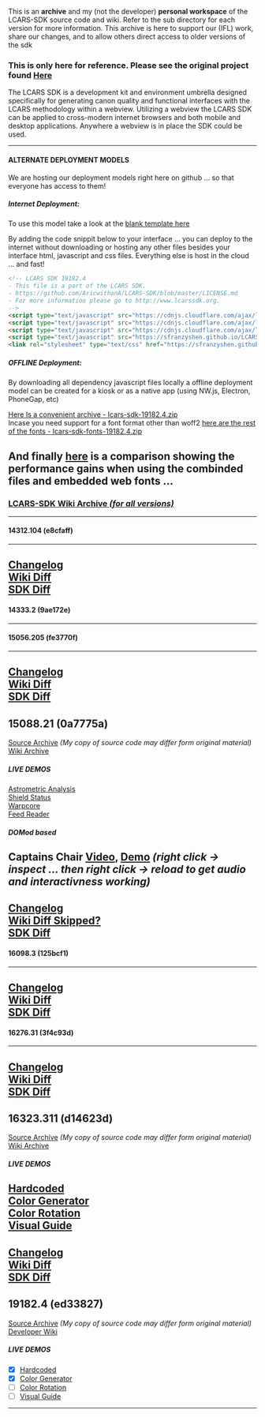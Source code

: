 This is an **archive** and my (not the developer) **personal workspace** of the LCARS-SDK source code and wiki. Refer to the sub directory for each version for more information. This archive is here to support our (IFL) work, share our changes, and to allow others direct access to older versions of the sdk<br>

### This is only here for reference. Please see the original project found [Here](https://github.com/Aricwithana/LCARS-SDK)

The LCARS SDK is a development kit and environment umbrella designed specifically for generating canon quality and functional interfaces with the LCARS methodology within a webview.  Utilizing a webview the LCARS SDK can be applied to cross-modern internet browsers and both mobile and desktop applications.  Anywhere a webview is in place the SDK could be used.

----------------------------------------------------------------------------------------------------------------------------------------
#### ALTERNATE DEPLOYMENT MODELS
We are hosting our deployment models right here on github ... so that everyone has access to them!

##### Internet Deployment:
To use this model take a look at the [blank template here](https://github.com/sfranzyshen/LCARS-SDK-ARCHIVE/blob/gh-pages/19182.4/interfaces/index.html)<br>

By adding the code snippit below to your interface ... you can deploy to the internet without downloading or hosting any other files besides your interface html, javascript and css files. Everything else is host in the cloud ... and fast!
```html
<!-- LCARS SDK 19182.4
- This file is a part of the LCARS SDK.
- https://github.com/AricwithanA/LCARS-SDK/blob/master/LICENSE.md
- For more information please go to http://www.lcarssdk.org.
-->
<script type="text/javascript" src="https://cdnjs.cloudflare.com/ajax/libs/jquery/3.3.1/jquery.min.js"></script>
<script type="text/javascript" src="https://cdnjs.cloudflare.com/ajax/libs/jquery-touch-events/2.0.0/jquery.mobile-events.min.js"></script>
<script type="text/javascript" src="https://cdnjs.cloudflare.com/ajax/libs/arrive/2.4.1/arrive.min.js"></script>
<script type="text/javascript" src="https://sfranzyshen.github.io/LCARS-SDK-ARCHIVE/19182.4/lcars-sdk-19182.4.js"></script>
<link rel="stylesheet" type="text/css" href="https://sfranzyshen.github.io/LCARS-SDK-ARCHIVE/19182.4/lcars-sdk-19182.4.css">
```
##### OFFLINE Deployment:
By downloading all dependency javascript files locally a offline deployment model can be created for a kiosk or as a native app (using NW.js, Electron, PhoneGap, etc)

[Here Is a convenient archive - lcars-sdk-19182.4.zip](https://github.com/sfranzyshen/LCARS-SDK-ARCHIVE/raw/gh-pages/19182.4/lcars-sdk-19182.4.zip)<br>
Incase you need support for a font format other than woff2 [here are the rest of the fonts - lcars-sdk-fonts-19182.4.zip](https://github.com/sfranzyshen/LCARS-SDK-ARCHIVE/raw/gh-pages/19182.4/lcars-sdk-fonts-19182.4.zip)

And finally [here](https://sfranzyshen.github.io/LCARS-SDK-ARCHIVE/19182.4/compare.png "Performance Comparison") is a comparison showing the performance gains when using the combinded files and embedded web fonts ...
----------------------------------------------------------------------------------------------------------------------------------------
### [LCARS-SDK Wiki Archive *(for all versions)*](https://github.com/sfranzyshen/LCARS-SDK-ARCHIVE/wiki)
----------------------------------------------------------------------------------------------------------------------------------------
#### 14312.104 (e8cfaff)
----------------------------------------------------------------------------------------------------------------------------------------
[Changelog](https://raw.githubusercontent.com/Aricwithana/LCARS-SDK/9ae172e96acefed20ccc7177c77bade6c24af612/lcarssdk/CHANGELOG.md)<br>
[Wiki Diff](https://github.com/Aricwithana/LCARS-SDK/wiki/_compare/769616aca96f585868c0e2d86b9a4caa0c2992db...9736d87ecb4bc3864310e2c81cd504e8091d8271)<br>
[SDK Diff](https://github.com/Aricwithana/LCARS-SDK/compare/e8cfaff74d83283dad2acb90955658925e67985e...9ae172e96acefed20ccc7177c77bade6c24af612)<br>
----------------------------------------------------------------------------------------------------------------------------------------
#### 14333.2 (9ae172e)
----------------------------------------------------------------------------------------------------------------------------------------
#### 15056.205 (fe3770f)
----------------------------------------------------------------------------------------------------------------------------------------
[Changelog](https://raw.githubusercontent.com/Aricwithana/LCARS-SDK/0a7775ac6ee1b8715e55e82c96bffc94ffc53336/lcarssdk/CHANGELOG.md)<br>
[Wiki Diff](https://github.com/Aricwithana/LCARS-SDK/wiki/_compare/a0ee949fe4725b9f98d9fb03ed19778ae048f6d4...bb4b7d73112b21462c26f8394688b7a71bb225c7)<br>
[SDK Diff](https://github.com/Aricwithana/LCARS-SDK/compare/fe3770fe21be65a675861c469c90f391e610b2da...0a7775ac6ee1b8715e55e82c96bffc94ffc53336)<br>
----------------------------------------------------------------------------------------------------------------------------------------
## 15088.21 (0a7775a)
[Source Archive](https://github.com/sfranzyshen/LCARS-SDK-ARCHIVE/tree/gh-pages/15088.21) *(My copy of source code may differ form original material)*<br>
[Wiki Archive](https://github.com/sfranzyshen/LCARS-SDK-ARCHIVE/wiki/15088.21-TOC)
##### LIVE DEMOS
[Astrometric Analysis](https://sfranzyshen.github.io/LCARS-SDK-ARCHIVE/15088.21/interfaces/astrometric_analysis_deif/)<br>
[Shield Status](https://sfranzyshen.github.io/LCARS-SDK-ARCHIVE/15088.21/interfaces/voyager_shield_status/)<br>
[Warpcore](https://sfranzyshen.github.io/LCARS-SDK-ARCHIVE/15088.21/interfaces/warpcore/)<br>
[Feed Reader](https://sfranzyshen.github.io/LCARS-SDK-ARCHIVE/15088.21/interfaces/reader_feed/)<br>
##### DOMod based
Captains Chair [Video](https://sfranzyshen.github.io/LCARS-SDK-ARCHIVE/15088.21/interfaces/captains-chair-15130.1/index.webm), [Demo](https://sfranzyshen.github.io/LCARS-SDK-ARCHIVE/15088.21/interfaces/captains-chair-15130.1/index.html) *(right click -> inspect ... then right click -> reload to get audio and interactivness working)*<br>
----------------------------------------------------------------------------------------------------------------------------------------
[Changelog](https://raw.githubusercontent.com/Aricwithana/LCARS-SDK/125bcf16998bffef34643b234d7b461a280c9e5d/lcarssdk/CHANGELOG.md)<br>
[Wiki Diff Skipped?](	https://github.com/Aricwithana/LCARS-SDK/wiki/_compare/bb4b7d73112b21462c26f8394688b7a71bb225c7...4ee825b3c54b3a0233926167296936d8de53170e)<br>
[SDK Diff](https://github.com/Aricwithana/LCARS-SDK/compare/0a7775ac6ee1b8715e55e82c96bffc94ffc53336...125bcf16998bffef34643b234d7b461a280c9e5d)<br>
----------------------------------------------------------------------------------------------------------------------------------------
#### 16098.3 (125bcf1)
----------------------------------------------------------------------------------------------------------------------------------------
[Changelog](https://raw.githubusercontent.com/Aricwithana/LCARS-SDK/3f4c93d81a0a96582a0163cb4158d19f70d1a207/lcarssdk/CHANGELOG.md)<br>
[Wiki Diff](https://github.com/Aricwithana/LCARS-SDK/wiki/_compare/4ee825b3c54b3a0233926167296936d8de53170e...ff8def95fbbc4e4cc68f08582cd007922fdbbceb)<br>
[SDK Diff](https://github.com/Aricwithana/LCARS-SDK/compare/125bcf16998bffef34643b234d7b461a280c9e5d...3f4c93d81a0a96582a0163cb4158d19f70d1a207)<br>
----------------------------------------------------------------------------------------------------------------------------------------
#### 16276.31 (3f4c93d)
----------------------------------------------------------------------------------------------------------------------------------------
[Changelog](https://raw.githubusercontent.com/Aricwithana/LCARS-SDK/d14623d43f435a598a89434df1f8416cce8c4656/lcarssdk/CHANGELOG.md)<br>
[Wiki Diff](https://github.com/Aricwithana/LCARS-SDK/wiki/_compare/ff8def95fbbc4e4cc68f08582cd007922fdbbceb...8251400dc3bbb8ec087a1760b644126812a057ad)<br>
[SDK Diff](https://github.com/Aricwithana/LCARS-SDK/compare/3f4c93d81a0a96582a0163cb4158d19f70d1a207...d14623d43f435a598a89434df1f8416cce8c4656)<br>
----------------------------------------------------------------------------------------------------------------------------------------
## 16323.311 (d14623d)
[Source Archive](https://github.com/sfranzyshen/LCARS-SDK-ARCHIVE/tree/gh-pages/16323.311) *(My copy of source code may differ form original material)*<br>
[Wiki Archive](https://github.com/sfranzyshen/LCARS-SDK-ARCHIVE/wiki/16323.311-TOC)
##### LIVE DEMOS
[Hardcoded](https://sfranzyshen.github.io/LCARS-SDK-ARCHIVE/16323.311/interfaces/hardcode/)<br>
[Color Generator](https://sfranzyshen.github.io/LCARS-SDK-ARCHIVE/16323.311/interfaces/color-generator/)<br>
[Color Rotation](https://sfranzyshen.github.io/LCARS-SDK-ARCHIVE/16323.311/interfaces/color-rotation/)<br>
[Visual Guide](https://sfranzyshen.github.io/LCARS-SDK-ARCHIVE/16323.311/interfaces/visual-guide/)<br>
----------------------------------------------------------------------------------------------------------------------------------------
[Changelog](https://raw.githubusercontent.com/Aricwithana/LCARS-SDK/ed338276ba8fd608c3781cf57ff311ecdc791ac4/lcars-sdk/CHANGELOG.md)<br>
[Wiki Diff](https://github.com/Aricwithana/LCARS-SDK/wiki/_compare/8251400dc3bbb8ec087a1760b644126812a057ad...c6d4938a5295735cdc1cc2987b83382a69f215da)<br>
[SDK Diff](https://github.com/Aricwithana/LCARS-SDK/compare/d14623d43f435a598a89434df1f8416cce8c4656...ed338276ba8fd608c3781cf57ff311ecdc791ac4)<br>
----------------------------------------------------------------------------------------------------------------------------------------
## 19182.4 (ed33827)
[Source Archive](https://github.com/sfranzyshen/LCARS-SDK-ARCHIVE/tree/gh-pages/19182.4) *(My copy of source code may differ form original material)*<br>
[Developer Wiki](https://github.com/Aricwithana/LCARS-SDK/wiki)
##### LIVE DEMOS
- [x] [Hardcoded](https://sfranzyshen.github.io/LCARS-SDK-ARCHIVE/19182.4/interfaces/hardcode/)
- [x] [Color Generator](https://sfranzyshen.github.io/LCARS-SDK-ARCHIVE/19182.4/interfaces/color-generator/)
- [ ] [Color Rotation](https://sfranzyshen.github.io/LCARS-SDK-ARCHIVE/19182.4/interfaces/color-rotation/)
- [ ] [Visual Guide](https://sfranzyshen.github.io/LCARS-SDK-ARCHIVE/19182.4/interfaces/visual-guide/)
----------------------------------------------------------------------------------------------------------------------------------------



